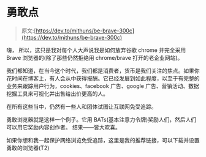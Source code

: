 # 勇敢点

> 原文:[https://dev.to/mithuns/be-brave-300c](https://dev.to/mithuns/be-brave-300c)

嗨，
所以，这只是我对每个人大声说我是如何放弃谷歌 chrome 并完全采用 Brave 浏览器的(除了那些仍然拒绝用 chrome/brave 打开的老企业网站)。

我们都知道，在当今这个时代，我们都是消费者，货币是我们关注的焦点。如果你花时间在博客上，有人会从中获得报酬。它已经发展到如此程度，以至于有完整的业务来跟踪用户行为，cookies、facebook 广告、google 广告、营销活动、数据挖掘工具来可视化并出售给出价更高的人。

在所有这些当中，仍然有一些人和团体试图让互联网免受追踪。

勇敢浏览器就是这样一个例子。它用 BATs(基本注意力令牌)奖励人们，然后人们可以用它奖励内容创作者。
结果——皆大欢喜。

如果你想和我一起保护网络浏览免受追踪，这里是我的推荐链接，可以下载并设置勇敢的浏览器(T2)